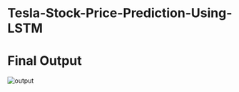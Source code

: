 # Tesla-Stock-Price-Prediction-Using-LSTM




# Final Output

![output](https://github.com/Abhi865625/Tesla-Stock-Price-Prediction-Using-LSTM/assets/93569162/60d54667-5d4e-4350-9583-e178f5ac077c)

